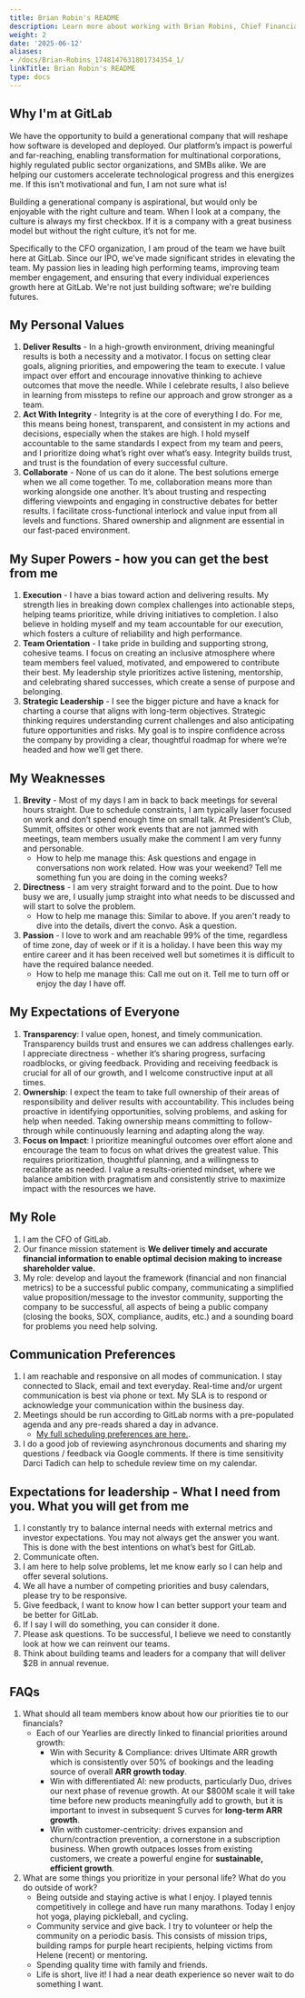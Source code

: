 ```yaml
---
title: Brian Robin's README
description: Learn more about working with Brian Robins, Chief Financial Officer
weight: 2
date: '2025-06-12'
aliases:
- /docs/Brian-Robins_1748147631801734354_1/
linkTitle: Brian Robin's README
type: docs
---
```


## Why I'm at GitLab

We have the opportunity to build a generational company that will reshape how software is developed and deployed. Our platform’s impact is powerful and far-reaching, enabling transformation for multinational corporations, highly regulated public sector organizations, and SMBs alike. We are helping our customers accelerate technological progress and this energizes me. If this isn’t motivational and fun, I am not sure what is!

Building a generational company is aspirational, but would only be enjoyable with the right culture and team.  When I look at a company, the culture is always my first checkbox. If it is a company with a great business model but without the right culture, it’s not for me.

Specifically to the CFO organization, I am proud of the team we have built here at GitLab. Since our IPO, we’ve made significant strides in elevating the team. My passion lies in leading high performing teams, improving team member engagement, and ensuring that every individual experiences growth here at GitLab. We're not just building software; we're building futures.

## My Personal Values

1. **Deliver Results** - In a high-growth environment, driving meaningful results is both a necessity and a motivator. I focus on setting clear goals, aligning priorities, and empowering the team to execute. I value impact over effort and encourage innovative thinking to achieve outcomes that move the needle. While I celebrate results, I also believe in learning from missteps to refine our approach and grow stronger as a team.
1. **Act With Integrity** - Integrity is at the core of everything I do. For me, this means being honest, transparent, and consistent in my actions and decisions, especially when the stakes are high. I hold myself accountable to the same standards I expect from my team and peers, and I prioritize doing what’s right over what’s easy. Integrity builds trust, and trust is the foundation of every successful culture.
1. **Collaborate** - None of us can do it alone. The best solutions emerge when we all come together. To me, collaboration means more than working alongside one another. It’s about trusting and respecting differing viewpoints and engaging in constructive debates for better results. I facilitate cross-functional interlock and value input from all levels and functions. Shared ownership and alignment are essential in our fast-paced environment.

## My Super Powers - how you can get the best from me

1. **Execution** - I have a bias toward action and delivering results. My strength lies in breaking down complex challenges into actionable steps, helping teams prioritize, while driving initiatives to completion. I also believe in holding myself and my team accountable for our execution, which fosters a culture of reliability and high performance.
1. **Team Orientation** - I take pride in building and supporting strong, cohesive teams. I focus on creating an inclusive atmosphere where team members feel valued, motivated, and empowered to contribute their best. My leadership style prioritizes active listening, mentorship, and celebrating shared successes, which create a sense of purpose and belonging.
1. **Strategic Leadership** - I see the bigger picture and have a knack for charting a course that aligns with long-term objectives. Strategic thinking requires understanding current challenges and also anticipating future opportunities and risks. My goal is to inspire confidence across the company by providing a clear, thoughtful roadmap for where we’re headed and how we’ll get there.

## My Weaknesses

1. **Brevity** - Most of my days I am in back to back meetings for several hours straight. Due to schedule constraints, I am typically laser focused on work and don’t spend enough time on small talk. At President’s Club, Summit, offsites or other work events that are not jammed with meetings, team members usually make the comment I am very funny and personable.
   - How to help me manage this: Ask questions and engage in conversations non work related. How was your weekend? Tell me something fun you are doing in the coming weeks?
1. **Directness** - I am very straight forward and to the point. Due to how busy we are, I usually jump straight into what needs to be discussed and will start to solve the problem.
   - How to help me manage this: Similar to above. If you aren't ready to dive into the details, divert the convo. Ask a question.
1. **Passion** - I love to work and am reachable 99% of the time, regardless of time zone, day of week or if it is a holiday. I have been this way my entire career and it has been received well but sometimes it is difficult to have the required balance needed.
   - How to help me manage this: Call me out on it. Tell me to turn off or enjoy the day I have off.

## My Expectations of Everyone

1. **Transparency**: I value open, honest, and timely communication. Transparency builds trust and ensures we can address challenges early. I appreciate directness - whether it’s sharing progress, surfacing roadblocks, or giving feedback. Providing and receiving feedback is crucial for all of our growth, and I welcome constructive input at all times.
1. **Ownership**: I expect the team to take full ownership of their areas of responsibility and deliver results with accountability. This includes being proactive in identifying opportunities, solving problems, and asking for help when needed. Taking ownership means committing to follow-through while continuously learning and adapting along the way.
1. **Focus on Impact**: I prioritize meaningful outcomes over effort alone and encourage the team to focus on what drives the greatest value. This requires prioritization, thoughtful planning, and a willingness to recalibrate as needed. I value a results-oriented mindset, where we balance ambition with pragmatism and consistently strive to maximize impact with the resources we have.

## My Role

1. I am the CFO of GitLab.
1. Our finance mission statement is **We deliver timely and accurate financial information to enable optimal decision making to increase shareholder value.**
1. My role: develop and layout the framework (financial and non financial metrics) to be a successful public company, communicating a simplified value proposition/message to the investor community, supporting the company to be successful, all aspects of being a public company (closing the books, SOX, compliance, audits, etc.) and a sounding board for problems you need help solving.

## Communication Preferences

1. I am reachable and responsive on all modes of communication. I stay connected to Slack, email and text everyday. Real-time and/or urgent communication is best via phone or text. My SLA is to respond or acknowledge your communication within the business day.
1. Meetings should be run according to GitLab norms with a pre-populated agenda and any pre-reads shared a day in advance.
   - [My full scheduling preferences are here.](/handbook/eba/e-group-scheduling/#scheduling-for-brian-robins-chief-financial-officer).
1. I do a good job of reviewing asynchronous documents and sharing my questions / feedback via Google comments. If there is time sensitivity Darci Tadich can help to schedule review time on my calendar.

## Expectations for leadership - What I need from you. What you will get from me

1. I constantly try to balance internal needs with external metrics and investor expectations. You may not always get the answer you want. This is done with the best intentions on what’s best for GitLab.
1. Communicate often.
1. I am here to help solve problems, let me know early so I can help and offer several solutions.
1. We all have a number of competing priorities and busy calendars, please try to be responsive.
1. Give feedback, I want to know how I can better support your team and be better for GitLab.
1. If I say I will do something, you can consider it done.
1. Please ask questions. To be successful, I believe we need to constantly look at how we can reinvent our teams.
1. Think about building teams and leaders for a company that will deliver $2B in annual revenue.

## FAQs

1. What should all team members know about how our priorities tie to our financials?
   - Each of our Yearlies are directly linked to financial priorities around growth:
      - Win with Security & Compliance: drives Ultimate ARR growth which is consistently over 50% of bookings and the leading source of overall **ARR growth today**.
      - Win with differentiated AI: new products, particularly Duo, drives our next phase of revenue growth. At our $800M scale it will take time before new products meaningfully add to growth, but it is important to invest in subsequent S curves for **long-term ARR growth**.
      - Win with customer-centricity: drives expansion and churn/contraction prevention, a cornerstone in a subscription business. When growth outpaces losses from existing customers, we create a powerful engine for **sustainable, efficient growth**.
1. What are some things you prioritize in your personal life? What do you do outside of work?
   - Being outside and staying active is what I enjoy. I played tennis competitively in college and have run many marathons. Today I enjoy hot yoga, playing pickleball, and cycling.
   - Community service and give back. I try to volunteer or help the community on a periodic basis.  This consists of mission trips, building ramps for purple heart recipients, helping victims from Helene (recent) or mentoring.
   - Spending quality time with family and friends.
   - Life is short, live it! I had a near death experience so never wait to do something I want.
